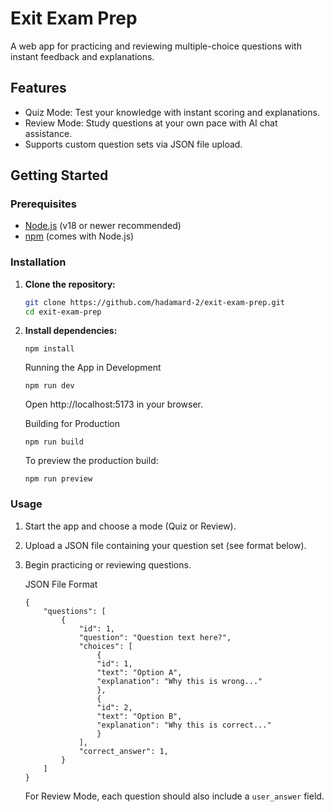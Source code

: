 # Exit Exam Prep

A web app for practicing and reviewing multiple-choice questions with instant feedback and explanations.

## Features

-   Quiz Mode: Test your knowledge with instant scoring and explanations.
-   Review Mode: Study questions at your own pace with AI chat assistance.
-   Supports custom question sets via JSON file upload.

## Getting Started

### Prerequisites

-   [Node.js](https://nodejs.org/) (v18 or newer recommended)
-   [npm](https://www.npmjs.com/) (comes with Node.js)

### Installation

1. **Clone the repository:**
    ```sh
    git clone https://github.com/hadamard-2/exit-exam-prep.git
    cd exit-exam-prep
    ```
2. **Install dependencies:**
    ```
    npm install
    ```

    Running the App in Development
    ```
    npm run dev
    ```

    Open http://localhost:5173 in your browser.

    Building for Production
    ```
    npm run build
    ```

    To preview the production build:
    ```
    npm run preview
    ```

### Usage

1. Start the app and choose a mode (Quiz or Review).
2. Upload a JSON file containing your question set (see format below).
3. Begin practicing or reviewing questions.
   
   JSON File Format
    ```
    {
        "questions": [
            {
                "id": 1,
                "question": "Question text here?",
                "choices": [
                    {
                    "id": 1,
                    "text": "Option A",
                    "explanation": "Why this is wrong..."
                    },
                    {
                    "id": 2,
                    "text": "Option B",
                    "explanation": "Why this is correct..."
                    }
                ],
                "correct_answer": 1,
            }
        ]
    }
    ```

    For Review Mode, each question should also include a `user_answer` field.
